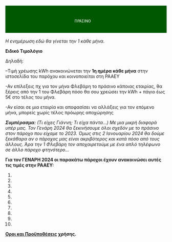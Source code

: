 ![ΠΡΑΣΙΝΟ](prasino.png)

*Η ενημέρωση εδώ θα γίνεται την 1 κάθε μήνα.* 

**Ειδικό Τιμολόγιο**

Δηλαδή: 

–Τιμή χρέωσης kWh ανακοινώνεται την **1η
ημέρα κάθε μήνα** στην ιστοσελίδα του
παρόχου και κοινοποιείται στη PAAEY

-Αν επίλεξεις πχ για τον μήνα Φλεβάρη το πράσινο κάποιας εταιρίας, θα ξέρεις από την 1 του Φλεβάρη πόσο θα σου χρεώσει την   kWh +  πάγιο έως 5€ στο τέλος του μήνα.

-Αν είσαι σε μια εταιρία και αποφασίσει να αλλάξεις για τον επόμενο μήνα, μπορείς χωρίς τέλος πρόωρης αποχώρησης

***Συμπέρασμα:*** *(Τι είχες Γιάννη; Τι είχα πάντα...) Με μια μικρή διαφορά υπέρ μας. Τον Γενάρη 2024 θα ξεκινήσουμε όλοι σχεδόν με το πράσινο στον πάροχο που είχαμε το 2023. Όμως στις 2 Ιανουαρίου 2024 θα δούμε ξεκάθαρα αν ο πάροχος μας είναι ακριβότερος και κατά πόσο από τους άλλους. Άρα την 1 Φλεβάρη τον αποχαιρετούμε με ένα απλό τηλέφωνο σε άλλο πάροχο φτηνότερο...*

**Για τον ΓΕΝΑΡΗ 2024 οι παρακάτω πάροχοι έχουν ανακοινώσει αυτές τις τιμές στην  PAAEY:**

1.
2.
3.
4.
5.
6.
7.
8.
9.
10.


**[Oροι και Προϋποθέσεις](https://github.com/rizitis/EnergoMetro/blob/main/EnergoMetro_LICENSE.md) χρήσης.**


